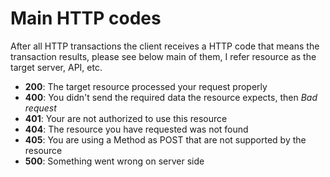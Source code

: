 # Main HTTP codes

After all HTTP transactions the client receives a HTTP code that means the transaction results, please see below main of them, I refer resource as the target server, API, etc.


*   **200**: The target resource processed your request properly
*	**400**: You didn't send the required data the resource expects, then *Bad request*
*   **401**: Your are not authorized to use this resource
*   **404**: The resource you have requested was not found
*   **405**: You are using a Method as POST that are not supported by the resource
*   **500**: Something went wrong on server side